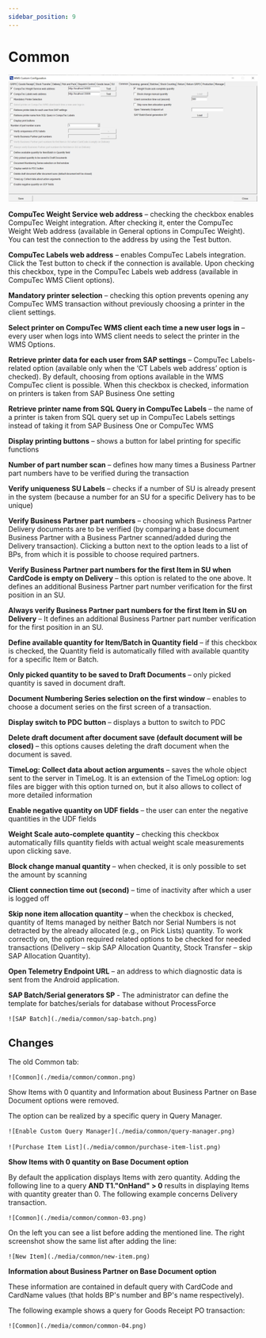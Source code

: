 ```yaml
---
sidebar_position: 9
---
```


# Common

![Common](./media/common/cc-common.png)

**CompuTec Weight Service web address** – checking the checkbox enables CompuTec Weight integration. After checking it, enter the CompuTec Weight Web address (available in General options in CompuTec Weight). You can test the connection to the address by using the Test button.

**CompuTec Labels web address** – enables CompuTec Labels integration. Click the Test button to check if the connection is available. Upon checking this checkbox, type in the CompuTec Labels web address (available in CompuTec WMS Client options).

**Mandatory printer selection** – checking this option prevents opening any CompuTec WMS transaction without previously choosing a printer in the client settings.

**Select printer on CompuTec WMS client each time a new user logs in** – every user when logs into WMS client needs to select the printer in the WMS Options.

**Retrieve printer data for each user from SAP settings** – CompuTec Labels-related option (available only when the ‘CT Labels web address’ option is checked). By default, choosing from options available in the WMS CompuTec client is possible. When this checkbox is checked, information on printers is taken from SAP Business One setting

**Retrieve printer name from SQL Query in CompuTec Labels** – the name of a printer is taken from SQL query set up in CompuTec Labels settings instead of taking it from SAP Business One or CompuTec WMS

**Display printing buttons** – shows a button for label printing for specific functions

**Number of part number scan** – defines how many times a Business Partner part numbers have to be verified during the transaction

**Verify uniqueness SU Labels** – checks if a number of SU is already present in the system (because a number for an SU for a specific Delivery has to be unique)

**Verify Business Partner part numbers** – choosing which Business Partner Delivery documents are to be verified (by comparing a base document Business Partner with a Business Partner scanned/added during the Delivery transaction). Clicking a button next to the option leads to a list of BPs, from which it is possible to choose required partners.

**Verify Business Partner part numbers for the first Item in SU when CardCode is empty on Delivery** – this option is related to the one above. It defines an additional Business Partner part number verification for the first position in an SU.

**Always verify Business Partner part numbers for the first Item in SU on Delivery** – It defines an additional Business Partner part number verification for the first position in an SU.

**Define available quantity for Item/Batch in Quantity field** – if this checkbox is checked, the Quantity field is automatically filled with available quantity for a specific Item or Batch.

**Only picked quantity to be saved to Draft Documents** – only picked quantity is saved in document draft.

**Document Numbering Series selection on the first window** – enables to choose a document series on the first screen of a transaction.

**Display switch to PDC button** – displays a button to switch to PDC

**Delete draft document after document save (default document will be closed)** – this options causes deleting the draft document when the document is saved.

**TimeLog: Collect data about action arguments** – saves the whole object sent to the server in TimeLog. It is an extension of the TimeLog option: log files are bigger with this option turned on, but it also allows to collect of more detailed information

**Enable negative quantity on UDF fields** – the user can enter the negative quantities in the UDF fields

**Weight Scale auto-complete quantity** – checking this checkbox automatically fills quantity fields with actual weight scale measurements upon clicking save.

**Block change manual quantity** – when checked, it is only possible to set the amount by scanning

**Client connection time out (second)** – time of inactivity after which a user is logged off

**Skip none item allocation quantity** – when the checkbox is checked, quantity of Items managed by neither Batch nor Serial Numbers is not detracted by the already allocated (e.g., on Pick Lists) quantity. To work correctly on, the option required related options to be checked for needed transactions (Delivery – skip SAP Allocation Quantity, Stock Transfer – skip SAP Allocation Quantity).

**Open Telemetry Endpoint URL** – an address to which diagnostic data is sent from the Android application.

**SAP Batch/Serial generators SP** - The administrator can define the template for batches/serials for database without ProcessForce

    ![SAP Batch](./media/common/sap-batch.png)

## Changes

The old Common tab:

    ![Common](./media/common/common.png)

Show Items with 0 quantity and Information about Business Partner on Base Document options were removed.

The option can be realized by a specific query in Query Manager.

    ![Enable Custom Query Manager](./media/common/query-manager.png)

    ![Purchase Item List](./media/common/purchase-item-list.png)

**Show Items with 0 quantity on Base Document option**

By default the application displays Items with zero quantity. Adding the following line to a query **AND T1."OnHand" > 0**  results in displaying Items with quantity greater than 0. The following example concerns Delivery transaction.

    ![Common](./media/common/common-03.png)

On the left you can see a list before adding the mentioned line. The right screenshot show the same list after adding the line:

    ![New Item](./media/common/new-item.png)

**Information about Business Partner on Base Document option**

These information are contained in default query with CardCode and CardName values (that holds BP's number and BP's name respectively).

The following example shows a query for Goods Receipt PO transaction:

    ![Common](./media/common/common-04.png)
